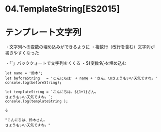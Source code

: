 # 04.TemplateString[ES2015]

# テンプレート文字列

・文字列への変数の埋め込みができるように
・複数行（改行を含む）文字列が書きやすくなった

・「`」バッククォートで文字列をくくる
・\${変数名}を埋め込む

    let name = '鈴木';
    let beforeString   = 'こんにちは' + name + 'さん。\nきょうもいい天気ですね。'
    console.log(beforeString);

    let templateString = `こんにちは、${1+1}さん。
    きょうもいい天気ですね。`;
    console.log(templateString );

↓

    "こんにちは、鈴木さん。
    きょうもいい天気ですね。"
